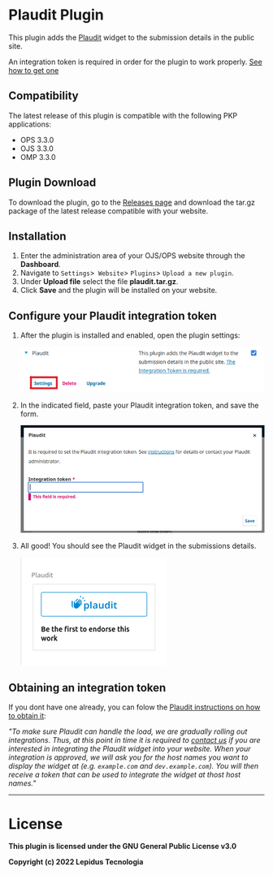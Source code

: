 # Plaudit Plugin 

This plugin adds the [Plaudit](https://plaudit.pub/) widget to the submission details in the public site.

An integration token is required in order for the plugin to work properly. [See how to get one](#obtaining-an-integration-token)

## Compatibility

The latest release of this plugin is compatible with the following PKP applications:

* OPS 3.3.0
* OJS 3.3.0
* OMP 3.3.0


## Plugin Download

To download the plugin, go to the [Releases page](https://github.com/lepidus/plaudit/releases) and download the tar.gz package of the latest release compatible with your website.

## Installation

1. Enter the administration area of ​​your OJS/OPS website through the __Dashboard__.
2. Navigate to `Settings`>` Website`> `Plugins`> `Upload a new plugin`.
3. Under __Upload file__ select the file __plaudit.tar.gz__.
4. Click __Save__ and the plugin will be installed on your website.

## Configure your Plaudit integration token

1. After the plugin is installed and enabled, open the plugin settings:

    ![plaudit-plugin-page](assets/plaudit-plugin-page.png)

2. In the indicated field, paste your Plaudit integration token, and save the form.
    
    ![plaudit-settings-page](assets/plaudit-settings-page.png)

3. All good! You should see the Plaudit widget in the submissions details.

    ![plaudit-widget](assets/plaudit-widget.png)

## Obtaining an integration token

If you dont have one already, you can folow the [Plaudit instructions on how to obtain it](https://plaudit.pub/integration):

*"To make sure Plaudit can handle the load, we are gradually rolling out integrations. Thus, at this point in time it is required to [contact us](mailto:integrate@plaudit.pub) if you are interested in integrating the Plaudit widget into your website. When your integration is approved, we will ask you for the host names you want to display the widget at (e.g. `example.com` and `dev.example.com`). You will then receive a token that can be used to integrate the widget at thost host names."*

* * *
# License
__This plugin is licensed under the GNU General Public License v3.0__

__Copyright (c) 2022 Lepidus Tecnologia__
